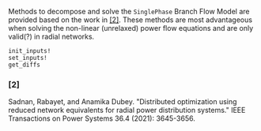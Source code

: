 Methods to decompose and solve the `SinglePhase` Branch Flow Model are provided based on the work in 
[[2]](@ref). These methods are most advantageous when solving the non-linear (unrelaxed) power flow
equations and are only valid(?) in radial networks.

```@docs
init_inputs!
set_inputs!
get_diffs
```

### [2]
Sadnan, Rabayet, and Anamika Dubey. "Distributed optimization using reduced network equivalents for radial power distribution systems." IEEE Transactions on Power Systems 36.4 (2021): 3645-3656.